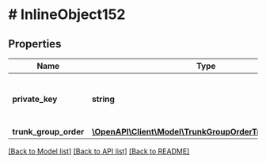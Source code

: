 # # InlineObject152

## Properties

Name | Type | Description | Notes
------------ | ------------- | ------------- | -------------
**private_key** | **string** | API key required to validate your application |
**trunk_group_order** | [**\OpenAPI\Client\Model\TrunkGroupOrderTrunkGroupOrder**](TrunkGroupOrderTrunkGroupOrder.md) |  |

[[Back to Model list]](../../README.md#models) [[Back to API list]](../../README.md#endpoints) [[Back to README]](../../README.md)
